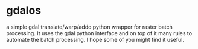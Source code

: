 # gdalos
a simple gdal translate/warp/addo python wrapper for raster batch processing.
It uses the gdal python interface and on top of it many rules to automate the batch processing.
I hope some of you might find it useful.
